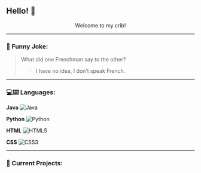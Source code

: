 ## Hello! 👋

<div align="center"> Welcome to my crib! </div>

---
### :rofl: Funny Joke:

> What did one Frenchman say to the other?
>> I have no idea, I don’t speak French.

---
### 💻:keyboard: Languages:

**Java**
  ![Java](https://img.shields.io/badge/Java-orange?style=flat&logo=java)
  
**Python**
  ![Python](https://img.shields.io/badge/-Python-black?style=flat&logo=python)
  
**HTML**
  ![HTML5](https://img.shields.io/badge/-HTML5-E34F26?style=flat&logo=html) 
  
**CSS**
  ![CSS3](https://img.shields.io/badge/-CSS3-1572B6?style=flat&logo=css3) 
 
---
### :eyes: Current Projects:

